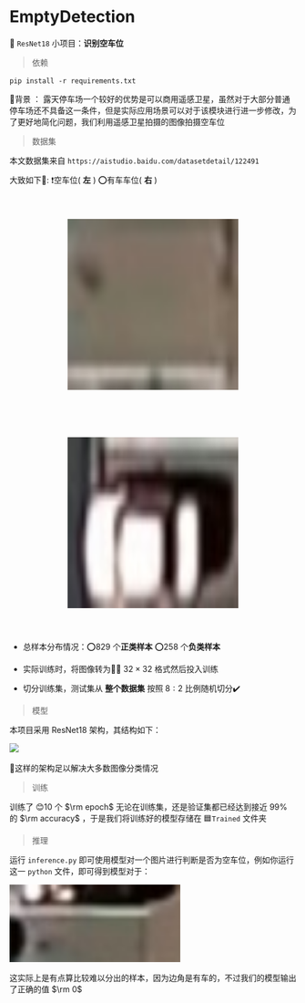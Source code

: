 # EmptyDetection
🚀 `ResNet18` 小项目：**识别空车位**

> 依赖
```
pip install -r requirements.txt
```


🤔背景 ： 露天停车场一个较好的优势是可以商用遥感卫星，虽然对于大部分普通停车场还不具备这一条件，但是实际应用场景可以对于该模块进行进一步修改，为了更好地简化问题，我们利用遥感卫星拍摄的图像拍摄空车位

> 数据集

本文数据集来自  `https://aistudio.baidu.com/datasetdetail/122491`

大致如下🌈: ❗空车位( **左** ) ⭕有车车位( **右** ) 

<div align="center">
    <img src="./pic/0.jpg" style="display:inline-block; margin: 0 auto; width: 300px;height: 300px;padding:40px">
    <img src="./pic/1.jpg" style="display:inline-block; margin: 0 auto; width: 300px;height: 300px;
    padding:40px">
</div>

* 总样本分布情况：⭕$829$ 个**正类样本** ⭕$258$ 个**负类样本**

* 实际训练时，将图像转为😶‍🌫️ $32\times 32$ 格式然后投入训练

* 切分训练集，测试集从 **整个数据集** 按照 $8:2$ 比例随机切分✔️

> 模型

本项目采用 ResNet18 架构，其结构如下：

<img src="pic/Resnet18.png" style="height: 1000px;">

💫这样的架构足以解决大多数图像分类情况

> 训练

训练了 😊10 个  $\rm epoch$ 无论在训练集，还是验证集都已经达到接近 $99\%$ 的 $\rm accuracy$ ，于是我们将训练好的模型存储在 🟦`Trained` 文件夹

> 推理

运行 `inference.py` 即可使用模型对一个图片进行判断是否为空车位，例如你运行这一 `python` 文件，即可得到模型对于：



<img src = "pic/spot65.jpg" style="width:300px;">

这实际上是有点算比较难以分出的样本，因为边角是有车的，不过我们的模型输出了正确的值 $\rm 0$

